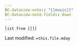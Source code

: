 ```yaml
---
BC-dataview-note:: "[[music]]"
BC-dataview-note-field:: down
---
```

```dataview
list from [[]]
```


Last modified: `=this.file.mday`
